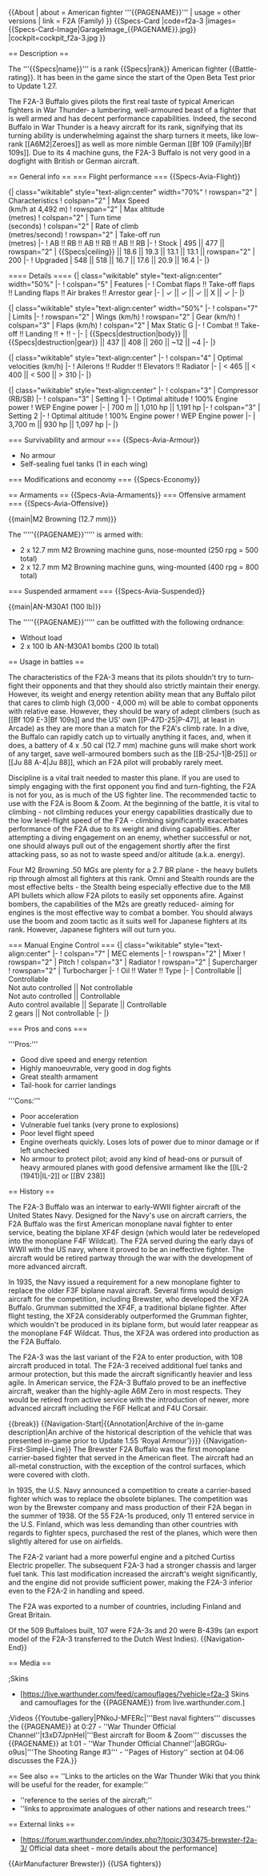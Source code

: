 {{About
| about = American fighter '''{{PAGENAME}}'''
| usage = other versions
| link = F2A (Family)
}}
{{Specs-Card
|code=f2a-3
|images={{Specs-Card-Image|GarageImage_{{PAGENAME}}.jpg}}
|cockpit=cockpit_f2a-3.jpg
}}

== Description ==

<!-- ''In the description, the first part should be about the history of and the creation and combat usage of the aircraft, as well as its key features. In the second part, tell the reader about the aircraft in the game. Insert a screenshot of the vehicle, so that if the novice player does not remember the vehicle by name, he will immediately understand what kind of vehicle the article is talking about.'' -->

The '''{{Specs|name}}''' is a rank {{Specs|rank}} American fighter {{Battle-rating}}. It has been in the game since the start of the Open Beta Test prior to Update 1.27.

The F2A-3 Buffalo gives pilots the first real taste of typical American fighters in War Thunder- a lumbering, well-armoured beast of a fighter that is well armed and has decent performance capabilities. Indeed, the second Buffalo in War Thunder is a heavy aircraft for its rank, signifying that its turning ability is underwhelming against the sharp turners it meets, like low-rank [[A6M2|Zeroes]] as well as more nimble German [[Bf 109 (Family)|Bf 109s]]. Due to its 4 machine guns, the F2A-3 Buffalo is not very good in a dogfight with British or German aircraft.

== General info ==
=== Flight performance ===
{{Specs-Avia-Flight}}

<!-- ''Describe how the aircraft behaves in the air. Speed, manoeuvrability, acceleration and allowable loads - these are the most important characteristics of the vehicle.'' -->

{| class="wikitable" style="text-align:center" width="70%"
! rowspan="2" | Characteristics
! colspan="2" | Max Speed<br>(km/h at 4,492 m)
! rowspan="2" | Max altitude<br>(metres)
! colspan="2" | Turn time<br>(seconds)
! colspan="2" | Rate of climb<br>(metres/second)
! rowspan="2" | Take-off run<br>(metres)
|-
! AB !! RB !! AB !! RB !! AB !! RB
|-
! Stock
| 495 || 477 || rowspan="2" | {{Specs|ceiling}} || 18.6 || 19.3 || 13.1 || 13.1 || rowspan="2" | 200
|-
! Upgraded
| 548 || 518 || 16.7 || 17.6 || 20.9 || 16.4
|-
|}

==== Details ====
{| class="wikitable" style="text-align:center" width="50%"
|-
! colspan="5" | Features
|-
! Combat flaps !! Take-off flaps !! Landing flaps !! Air brakes !! Arrestor gear
|-
| ✓ || ✓ || ✓ || X || ✓ <!-- ✓ -->
|-
|}

{| class="wikitable" style="text-align:center" width="50%"
|-
! colspan="7" | Limits
|-
! rowspan="2" | Wings (km/h)
! rowspan="2" | Gear (km/h)
! colspan="3" | Flaps (km/h)
! colspan="2" | Max Static G
|-
! Combat !! Take-off !! Landing !! + !! -
|-
| {{Specs|destruction|body}} || {{Specs|destruction|gear}} || 437 || 408 || 260 || ~12 || ~4
|-
|}

{| class="wikitable" style="text-align:center"
|-
! colspan="4" | Optimal velocities (km/h)
|-
! Ailerons !! Rudder !! Elevators !! Radiator
|-
| < 465 || < 400 || < 500 || > 310
|-
|}

{| class="wikitable" style="text-align:center"
|-
! colspan="3" | Compressor (RB/SB)
|-
! colspan="3" | Setting 1
|-
! Optimal altitude
! 100% Engine power
! WEP Engine power
|-
| 700 m || 1,010 hp || 1,191 hp
|-
! colspan="3" | Setting 2
|-
! Optimal altitude
! 100% Engine power
! WEP Engine power
|-
| 3,700 m || 930 hp || 1,097 hp
|-
|}

=== Survivability and armour ===
{{Specs-Avia-Armour}}

<!-- ''Examine the survivability of the aircraft. Note how vulnerable the structure is and how secure the pilot is, whether the fuel tanks are armoured, etc. Describe the armour, if there is any, and also mention the vulnerability of other critical aircraft systems.'' -->

- No armour
- Self-sealing fuel tanks (1 in each wing)

=== Modifications and economy ===
{{Specs-Economy}}

== Armaments ==
{{Specs-Avia-Armaments}}
=== Offensive armament ===
{{Specs-Avia-Offensive}}

<!-- ''Describe the offensive armament of the aircraft, if any. Describe how effective the cannons and machine guns are in a battle, and also what belts or drums are better to use. If there is no offensive weaponry, delete this subsection.'' -->

{{main|M2 Browning (12.7 mm)}}

The '''''{{PAGENAME}}''''' is armed with:

- 2 x 12.7 mm M2 Browning machine guns, nose-mounted (250 rpg = 500 total)
- 2 x 12.7 mm M2 Browning machine guns, wing-mounted (400 rpg = 800 total)

=== Suspended armament ===
{{Specs-Avia-Suspended}}

<!-- ''Describe the aircraft's suspended armament: additional cannons under the wings, bombs, rockets and torpedoes. This section is especially important for bombers and attackers. If there is no suspended weaponry remove this subsection.'' -->

{{main|AN-M30A1 (100 lb)}}

The '''''{{PAGENAME}}''''' can be outfitted with the following ordnance:

- Without load
- 2 x 100 lb AN-M30A1 bombs (200 lb total)

== Usage in battles ==

<!-- ''Describe the tactics of playing in the aircraft, the features of using aircraft in a team and advice on tactics. Refrain from creating a "guide" - do not impose a single point of view, but instead, give the reader food for thought. Examine the most dangerous enemies and give recommendations on fighting them. If necessary, note the specifics of the game in different modes (AB, RB, SB).'' -->

The characteristics of the F2A-3 means that its pilots shouldn't try to turn-fight their opponents and that they should also strictly maintain their energy. However, its weight and energy retention ability mean that any Buffalo pilot that cares to climb high (3,000 - 4,000 m) will be able to combat opponents with relative ease. However, they should be wary of adept climbers (such as [[Bf 109 E-3|Bf 109s]] and the US' own [[P-47D-25|P-47]], at least in Arcade) as they are more than a match for the F2A's climb rate. In a dive, the Buffalo can rapidly catch up to virtually anything it faces, and, when it does, a battery of 4 x .50 cal (12.7 mm) machine guns will make short work of any target, save well-armoured bombers such as the [[B-25J-1|B-25]] or [[Ju 88 A-4|Ju 88]], which an F2A pilot will probably rarely meet.

Discipline is a vital trait needed to master this plane. If you are used to simply engaging with the first opponent you find and turn-fighting, the F2A is not for you, as is much of the US fighter line. The recommended tactic to use with the F2A is Boom & Zoom. At the beginning of the battle, it is vital to climbing - not climbing reduces your energy capabilities drastically due to the low level-flight speed of the F2A - climbing significantly exacerbates performance of the F2A due to its weight and diving capabilities. After attempting a diving engagement on an enemy, whether successful or not, one should always pull out of the engagement shortly after the first attacking pass, so as not to waste speed and/or altitude (a.k.a. energy).

Four M2 Browning .50 MGs are plenty for a 2.7 BR plane - the heavy bullets rip through almost all fighters at this rank. Omni and Stealth rounds are the most effective belts - the Stealth being especially effective due to the M8 API bullets which allow F2A pilots to easily set opponents afire. Against bombers, the capabilities of the M2s are greatly reduced- aiming for engines is the most effective way to combat a bomber. You should always use the boom and zoom tactic as it suits well for Japanese fighters at its rank. However, Japanese fighters will out turn you.

=== Manual Engine Control ===
{| class="wikitable" style="text-align:center"
|-
! colspan="7" | MEC elements
|-
! rowspan="2" | Mixer
! rowspan="2" | Pitch
! colspan="3" | Radiator
! rowspan="2" | Supercharger
! rowspan="2" | Turbocharger
|-
! Oil !! Water !! Type
|-
| Controllable || Controllable<br>Not auto controlled || Not controllable<br>Not auto controlled || Controllable<br>Auto control available || Separate || Controllable<br>2 gears || Not controllable
|-
|}

=== Pros and cons ===

<!-- ''Summarise and briefly evaluate the vehicle in terms of its characteristics and combat effectiveness. Mark its pros and cons in the bulleted list. Try not to use more than 6 points for each of the characteristics. Avoid using categorical definitions such as "bad", "good" and the like - use substitutions with softer forms such as "inadequate" and "effective".'' -->

'''Pros:'''

- Good dive speed and energy retention
- Highly manoeuvrable, very good in dog fights
- Great stealth armament
- Tail-hook for carrier landings

'''Cons:'''

- Poor acceleration
- Vulnerable fuel tanks (very prone to explosions)
- Poor level flight speed
- Engine overheats quickly. Loses lots of power due to minor damage or if left unchecked
- No armour to protect pilot; avoid any kind of head-ons or pursuit of heavy armoured planes with good defensive armament like the [[IL-2 (1941)|IL-2]] or [[BV 238]]

== History ==

<!-- ''Describe the history of the creation and combat usage of the aircraft in more detail than in the introduction. If the historical reference turns out to be too long, take it to a separate article, taking a link to the article about the vehicle and adding a block "/History" (example: <nowiki>https://wiki.warthunder.com/(Vehicle-name)/History</nowiki>) and add a link to it here using the <code>main</code> template. Be sure to reference text and sources by using <code><nowiki><ref></ref></nowiki></code>, as well as adding them at the end of the article with <code><nowiki><references /></nowiki></code>. This section may also include the vehicle's dev blog entry (if applicable) and the in-game encyclopedia description (under <code><nowiki>=== In-game description ===</nowiki></code>, also if applicable).'' -->

The F2A-3 Buffalo was an interwar to early-WWII fighter aircraft of the United States Navy. Designed for the Navy's use on aircraft carriers, the F2A Buffalo was the first American monoplane naval fighter to enter service, beating the biplane XF4F design (which would later be redeveloped into the monoplane F4F Wildcat). The F2A served during the early days of WWII with the US navy, where it proved to be an ineffective fighter. The aircraft would be retired partway through the war with the development of more advanced aircraft.

In 1935, the Navy issued a requirement for a new monoplane fighter to replace the older F3F biplane naval aircraft. Several firms would design aircraft for the competition, including Brewster, who developed the XF2A Buffalo. Grumman submitted the XF4F, a traditional biplane fighter. After flight testing, the XF2A considerably outperformed the Grumman fighter, which wouldn't be produced in its biplane form, but would later reappear as the monoplane F4F Wildcat. Thus, the XF2A was ordered into production as the F2A Buffalo.

The F2A-3 was the last variant of the F2A to enter production, with 108 aircraft produced in total. The F2A-3 received additional fuel tanks and armour protection, but this made the aircraft significantly heavier and less agile. In American service, the F2A-3 Buffalo proved to be an ineffective aircraft, weaker than the highly-agile A6M Zero in most respects. They would be retired from active service with the introduction of newer, more advanced aircraft including the F6F Hellcat and F4U Corsair.

{{break}}
{{Navigation-Start|{{Annotation|Archive of the in-game description|An archive of the historical description of the vehicle that was presented in-game prior to Update 1.55 'Royal Armour'}}}}
{{Navigation-First-Simple-Line}}
The Brewster F2A Buffalo was the first monoplane carrier-based fighter that served in the American fleet. The aircraft had an all-metal construction, with the exception of the control surfaces, which were covered with cloth.

In 1935, the U.S. Navy announced a competition to create a carrier-based fighter which was to replace the obsolete biplanes. The competition was won by the Brewster company and mass production of their F2A began in the summer of 1938. Of the 55 F2A-1s produced, only 11 entered service in the U.S. Finland, which was less demanding than other countries with regards to fighter specs, purchased the rest of the planes, which were then slightly altered for use on airfields.

The F2A-2 variant had a more powerful engine and a pitched Curtiss Electric propeller. The subsequent F2A-3 had a stronger chassis and larger fuel tank. This last modification increased the aircraft's weight significantly, and the engine did not provide sufficient power, making the F2A-3 inferior even to the F2A-2 in handling and speed.

The F2A was exported to a number of countries, including Finland and Great Britain.

Of the 509 Buffaloes built, 107 were F2A-3s and 20 were B-439s (an export model of the F2A-3 transferred to the Dutch West Indies).
{{Navigation-End}}

== Media ==

<!-- ''Excellent additions to the article would be video guides, screenshots from the game, and photos.'' -->

;Skins

- [https://live.warthunder.com/feed/camouflages/?vehicle=f2a-3 Skins and camouflages for the {{PAGENAME}} from live.warthunder.com.]

;Videos
{{Youtube-gallery|PNkoJ-MFERc|'''Best naval fighters''' discusses the {{PAGENAME}} at 0:27 - ''War Thunder Official Channel''|t3xD7JpnHeI|'''Best aircraft for Boom & Zoom''' discusses the {{PAGENAME}} at 1:01 - ''War Thunder Official Channel''|aBGRGu-o9us|'''The Shooting Range #3''' - ''Pages of History'' section at 04:06 discusses the F2A.}}

== See also ==
''Links to the articles on the War Thunder Wiki that you think will be useful for the reader, for example:''

- ''reference to the series of the aircraft;''
- ''links to approximate analogues of other nations and research trees.''

== External links ==

<!--''Paste links to sources and external resources, such as:''
* ''topic on the official game forum;''
* ''other literature.''-->

- [https://forum.warthunder.com/index.php?/topic/303475-brewster-f2a-3/ Official data sheet - more details about the performance]

{{AirManufacturer Brewster}}
{{USA fighters}}
